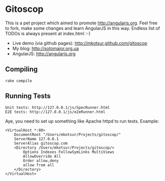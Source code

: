 Gitoscop
=========

This is a pet project which aimed to promote http://angularjs.org. Feel free to fork, make some changes and learn AngularJS in this way. Endless list of TODOs is always present at index.html :-)

* Live demo (via github pages): http://mkotsur.github.com/gitoscop
* My blog: http://sotomajor.org.ua
* AngularJS: http://angularjs.org

Compiling
---------
    rake compile

Running Tests
-------------
    Unit tests: http://127.0.0.1/js/SpecRunner.html
    E2E tests: http://127.0.0.1/js/e2eRunner.html

Aye, you need to set up something like Apache httpd to run tests. Example:

```
<VirtualHost *:80>
    DocumentRoot "/Users/mkotsur/Projects/gitoscop/"
    ServerName 127.0.0.1
    ServerAlias gitoscop.com
    <Directory /Users/mkotsur/Projects/gitoscop/>
        Options Indexes FollowSymLinks MultiViews
        AllowOverride All
        Order allow,deny
        allow from all
    </Directory>
</VirtualHost>
```